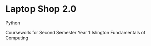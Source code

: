 # Laptop Shop 2.0
Python 

Coursework for Second Semester
Year 1 Islington
Fundamentals of Computing
